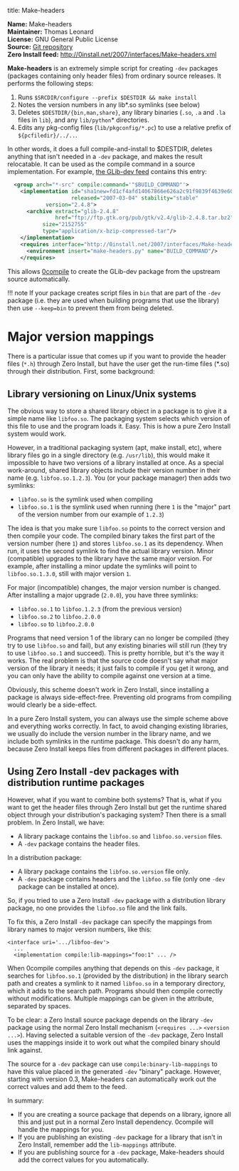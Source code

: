 title: Make-headers

**Name:** Make-headers  
**Maintainer:** Thomas Leonard  
**License:** GNU General Public License  
**Source:** [Git repository](http://repo.or.cz/w/make-headers.git)  
**Zero Install feed:** <http://0install.net/2007/interfaces/Make-headers.xml>

**Make-headers** is an extremely simple script for creating `-dev` packages (packages containing only header files) from ordinary source releases. It performs the following steps:

1. Runs `$SRCDIR/configure --prefix $DESTDIR && make install`
2. Notes the version numbers in any lib*.so symlinks (see below)
3. Deletes `$DESTDIR/{bin,man,share}`, any library binaries (`.so`, `.a` and `.la` files in `lib`), and any `lib/python`* directories.
4. Edits any pkg-config files (`lib/pkgconfig/*.pc`) to use a relative prefix of `${pcfiledir}/../..`.

In other words, it does a full compile-and-install to $DESTDIR, deletes anything that isn't needed in a `-dev` package, and makes the result relocatable. It can be used as the compile command in a source implementation. For example, [the GLib-dev feed](http://0install.net/2006/interfaces/GLib-dev) contains this entry:

```xml
  <group arch="*-src" compile:command='"$BUILD_COMMAND"'>
    <implementation id="sha1new=fd1cf4afd14067866e626a2c91f9839f4639e604"
                    released="2007-03-04" stability="stable"
		    version="2.4.8">
      <archive extract="glib-2.4.8"
               href="ftp://ftp.gtk.org/pub/gtk/v2.4/glib-2.4.8.tar.bz2"
	       size="2152755"
	       type="application/x-bzip-compressed-tar"/>
    </implementation>
    <requires interface="http://0install.net/2007/interfaces/Make-headers.xml">
      <environment insert="make-headers.py" name="BUILD_COMMAND"/>
    </requires>
```

This allows [0compile](0compile/index.md) to create the GLib-dev package from the upstream source automatically.

!!! note
    If your package creates script files in `bin` that are part of the `-dev` package (i.e. they are used when building programs that use the library) then use `--keep=bin` to prevent them from being deleted.

# Major version mappings

There is a particular issue that comes up if you want to provide the header files (`*.h`) through Zero Install, but have the user get the run-time files (*.so) through their distribution. First, some background:

## Library versioning on Linux/Unix systems

The obvious way to store a shared library object in a package is to give it a simple name like `libfoo.so`. The packaging system selects which version of this file to use and the program loads it. Easy. This is how a pure Zero Install system would work.

However, in a traditional packaging system (apt, make install, etc), where library files go in a single directory (e.g. `/usr/lib`), this would make it impossible to have two versions of a library installed at once. As a special work-around, shared library objects include their version number in their name (e.g. `libfoo.so.1.2.3`). You (or your package manager) then adds two symlinks:

- `libfoo.so` is the symlink used when compiling
- `libfoo.so.1` is the symlink used when running (here `1` is the "major" part of the version number from our example of `1.2.3`)

The idea is that you make sure `libfoo.so` points to the correct version and then compile your code. The compiled binary takes the first part of the version number (here `1`) and stores `libfoo.so.1` as its dependency. When run, it uses the second symlink to find the actual library version. Minor (compatible) upgrades to the library have the same major version. For example, after installing a minor update the symlinks will point to `libfoo.so.1.3.0`, still with major version `1`.

For major (incompatible) changes, the major version number is changed. After installing a major upgrade (`2.0.0`), you have three symlinks:

- `libfoo.so.1` to `libfoo.1.2.3` (from the previous version)
- `libfoo.so.2` to `libfoo.2.0.0`
- `libfoo.so` to `libfoo.2.0.0`

Programs that need version 1 of the library can no longer be compiled (they try to use `libfoo.so` and fail), but any existing binaries will still run (they try to use `libfoo.so.1` and succeed). This is pretty horrible, but it's the way it works. The real problem is that the source code doesn't say what major version of the library it needs; it just fails to compile if you get it wrong, and you can only have the ability to compile against one version at a time.

Obviously, this scheme doesn't work in Zero Install, since installing a package is always side-effect-free. Preventing old programs from compiling would clearly be a side-effect.

In a pure Zero Install system, you can always use the simple scheme above and everything works correctly. In fact, to avoid changing existing libraries, we usually do include the version number in the library name, and we include both symlinks in the runtime package. This doesn't do any harm, because Zero Install keeps files from different packages in different places.

## Using Zero Install -dev packages with distribution runtime packages

However, what if you want to combine both systems? That is, what if you want to get the header files through Zero Install but get the runtime shared object through your distribution's packaging system? Then there is a small problem. In Zero Install, we have:

- A library package contains the `libfoo.so` and `libfoo.so.version` files.
- A `-dev` package contains the header files.

In a distribution package:

- A library package contains the `libfoo.so.version` file only.
- A `-dev` package contains headers and the `libfoo.so` file (only one `-dev` package can be installed at once).

So, if you tried to use a Zero Install `-dev` package with a distribution library package, no one provides the `libfoo.so` file and the link fails.

To fix this, a Zero Install `-dev` package can specify the mappings from library names to major version numbers, like this:

```shell
<interface uri='.../libfoo-dev'>
  ...
  <implementation compile:lib-mappings="foo:1" ... />
```

When 0compile compiles anything that depends on this `-dev` package, it searches for `libfoo.so.1` (provided by the distribution) in the library search path and creates a symlink to it named `libfoo.so` in a temporary directory, which it adds to the search path. Programs should then compile correctly without modifications. Multiple mappings can be given in the attribute, separated by spaces.

To be clear: a Zero Install source package depends on the library `-dev` package using the normal Zero Install mechanism (`<requires ...>` `<version ...>`). Having selected a suitable version of the `-dev` package, Zero Install uses the mappings inside it to work out what the compiled binary should link against.

The source for a `-dev` package can use `compile:binary-lib-mappings` to have this value placed in the generated `-dev` "binary" package. However, starting with version 0.3, Make-headers can automatically work out the correct values and add them to the feed.

In summary:

- If you are creating a source package that depends on a library, ignore all this and just put in a normal Zero Install dependency. 0compile will handle the mappings for you.
- If you are publishing an existing `-dev` package for a library that isn't in Zero Install, remember add the `lib-mappings` attribute.
- If you are publishing source for a `-dev` package, Make-headers should add the correct values for you automatically.
